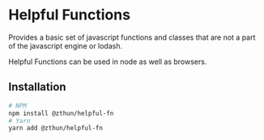 # Helpful Functions

Provides a basic set of javascript functions and classes that are not a part of
the javascript engine or lodash.

Helpful Functions can be used in node as well as browsers.

## Installation

```sh
# NPM
npm install @zthun/helpful-fn
# Yarn
yarn add @zthun/helpful-fn
```
